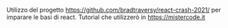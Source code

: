 Utilizzo del progetto https://github.com/bradtraversy/react-crash-2021/ per imparare le basi di react.
Tutorial che utilizzerò in https://mistercode.it
